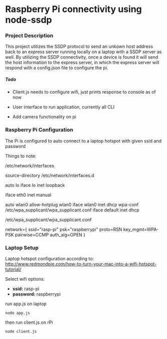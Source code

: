 # Raspberry Pi connectivity using node-ssdp

### Project Description

This project utilizes the SSDP protocol to send an unkown host address back to an express server running locally on a laptop with a SSDP server as well. By utilizing the SSDP connectivity, once a device is found it will send the host information to the express server, in which the express server will respond with a config.json file to configure the pi.

##### Todo

* Client.js needs to configure wifi, just prints response to console as of now

* User interface to run application, currently all CLI

* Add camera functionality on pi

### Raspberry Pi Configuration

The Pi is configured to auto connect to a laptop hotspot with given ssid and password

Things to note:

/etc/network/interfaces

source-directory /etc/network/interfaces.d

auto lo
iface lo inet loopback

iface eth0 inet manual

auto wlan0
allow-hotplug wlan0
iface wlan0 inet dhcp
wpa-conf /etc/wpa_supplicant/wpa_supplicant.conf
iface default inet dhcp


/etc/wpa_supplicant/wpa_supplicant.conf

network={
    ssid="rasp-pi"
    psk="raspberrypi"
    proto=RSN
    key_mgmt=WPA-PSK
    pairwise=CCMP
    auth_alg=OPEN
}

### Laptop Setup

Laptop hotspot configuration according to: http://www.redmondpie.com/how-to-turn-your-mac-into-a-wifi-hotspot-tutorial/  

Select wifi options:

 * **ssid:** rasp-pi
 * **password:** raspberrypi


run app.js on laptop

`node app.js`

then run client.js on rPi

`node client.js`

